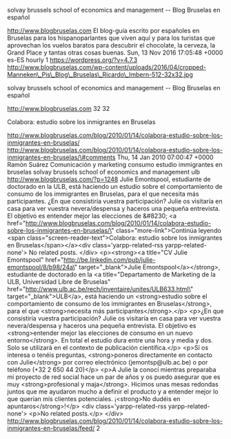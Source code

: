 solvay brussels school of economics and management -- Blog Bruselas en
español

http://www.blogbruselas.com El blog-guía escrito por españoles en
Bruselas para los hispanoparlantes que viven aquí y para los turistas
que aprovechan los vuelos baratos para descubrir el chocolate, la
cerveza, la Grand Place y tantas otras cosas buenas. Sun, 13 Nov 2016
17:05:48 +0000 es-ES hourly 1 https://wordpress.org/?v=4.7.3
http://www.blogbruselas.com/wp-content/uploads/2016/04/cropped-Manneken\_Pis\_Blog\_Bruselas\_Ricardo\_Imbern-512-32x32.jpg

solvay brussels school of economics and management -- Blog Bruselas en
español

http://www.blogbruselas.com 32 32

Colabora: estudio sobre los inmigrantes en Bruselas

http://www.blogbruselas.com/blog/2010/01/14/colabora-estudio-sobre-los-inmigrantes-en-bruselas/
http://www.blogbruselas.com/blog/2010/01/14/colabora-estudio-sobre-los-inmigrantes-en-bruselas/\#comments
Thu, 14 Jan 2010 07:00:47 +0000 Ramón Suárez Comunicación y marketing
consumo estudio immigrantes en bruselas solvay brussels school of
economics and management ulb http://www.blogbruselas.com/?p=1248 Julie
Emontspool, estudiante de doctorado en la ULB, está haciendo un estudio
sobre el comportamiento de consumo de los immigrantes en Bruselas, para
el que necesita más participantes. ¿En que consistiría vuestra
participación? Julie os visitaría en casa para ver vuestra
nevera/despensa y haceros una pequeña entrevista. El objetivo es
entender mejor las elecciones de &\#8230; \<a
href=\"http://www.blogbruselas.com/blog/2010/01/14/colabora-estudio-sobre-los-inmigrantes-en-bruselas/\"
class=\"more-link\"\>Continúa leyendo \<span
class=\"screen-reader-text\"\>Colabora: estudio sobre los inmigrantes en
Bruselas\</span\>\</a\>\<div class=\'yarpp-related-rss
yarpp-related-none\'\> No related posts. \</div\> \<p\>\<strong\>\<a
title=\"CV Julie Emontspool\"
href=\"http://be.linkedin.com/pub/julie-emontspool/8/b98/24a\"
target=\"\_blank\"\>Julie Emontspool\</a\>\</strong\>, estudiante de
doctorado en la \<a title=\"Departamento de Marketing de la ULB,
Universidad Libre de Bruselas\"
href=\"http://www.ulb.ac.be/rech/inventaire/unites/ULB633.html\"
target=\"\_blank\"\>ULB\</a\>, está haciendo un \<strong\>estudio sobre
el comportamiento de consumo de los immigrantes en Bruselas\</strong\>,
para el que \<strong\>necesita más participantes\</strong\>.\</p\>
\<p\>¿En que consistiría vuestra participación? Julie os visitaría en
casa para ver vuestra nevera/despensa y haceros una pequeña entrevista.
El objetivo es \<strong\>entender mejor las elecciones de consumo en un
nuevo entorno\</strong\>. En total el estudio dura entre una hora y
media y dos. Solo se utilizará en el contexto de publicación
científica.\</p\> \<p\>Sí os interesa o tenéis preguntas,
\<strong\>poneros directamente en contacto con Julie\</strong\> por
correo electrónico (jemontsp\@ulb.ac.be) o por teléfono (+32 2 650 44
20)\</p\> \<p\>A Julie la conocí mientras preparaba mi proyecto de red
social hace un par de años y os puedo asegurar que es muy
\<strong\>profesional y maja\</strong\>. Hicimos unas mesas redondas
juntos que me ayudaron mucho a definir el producto y a entender mejor lo
que querían mís clientes potenciales. ¡\<strong\>No dudéis en
apuntaros\</strong\>!\</p\> \<div class=\'yarpp-related-rss
yarpp-related-none\'\> \<p\>No related posts.\</p\> \</div\>
http://www.blogbruselas.com/blog/2010/01/14/colabora-estudio-sobre-los-inmigrantes-en-bruselas/feed/
2
